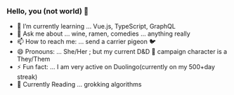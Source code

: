 ### Hello, you (not world) 👋

- 🌱 I’m currently learning ... Vue.js, TypeScript, GraphQL
- 💬 Ask me about ... wine, ramen, comedies ... anything really 
- 📫 How to reach me: ... send a carrier pigeon 🐦
- 😄 Pronouns: ... She/Her ; but my current D&D 🏰 campaign character is a They/Them
- ⚡ Fun fact: ... I am very active on Duolingo(currently on my 500+day streak)
- 📖 Currently Reading ... grokking algorithms
